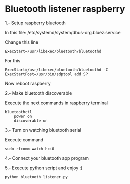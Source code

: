 # Bluetooth listener raspberry

1.- Setup raspberry bluetooth

In this file: /etc/systemd/system/dbus-org.bluez.service

Change this line

```
ExecStart=/usr/libexec/bluetooth/bluetoothd
```

For this

```
ExecStart=/usr/libexec/bluetooth/bluetoothd -C
ExecStartPost=/usr/bin/sdptool add SP
```

Now reboot raspberry

2.- Make bluetooth discoverable

Execute the next commands in raspberry terminal

```
bluetoothctl
    power on
    discoverable on
```

3.- Turn on watching bluetooth serial

Execute command

```
sudo rfcomm watch hci0
```

4.- Connect your bluetooth app program

5.- Execute python script and enjoy :)

```
python bluetooth_listener.py
```
